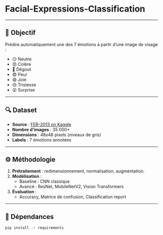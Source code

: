# Facial-Expressions-Classification

---

## 📌 Objectif

Prédire automatiquement une des 7 émotions à partir d’une image de visage :

- 😐 Neutre
- 😡 Colère
- 🤢 Dégout
- 😨 Peur
- 😄 Joie
- 😢 Tristesse
- 😲 Surprise

---

## 🔍 Dataset

- **Source** : [FER-2013 on Kaggle](https://www.kaggle.com/datasets/msambare/fer2013)
- **Nombre d’images** : 35 000+
- **Dimensions** : 48x48 pixels (niveaux de gris)
- **Labels** : 7 émotions annotées

---

## ⚙️ Méthodologie

1. **Prétraitement** : redimensionnement, normalisation, augmentation.
2. **Modélisation** :
   - Baseline : CNN classique
   - Avancé : ResNet, MobileNetV2, Vision Transformers
3. **Évaluation** :
   - Accuracy, Matrice de confusion, Classification report

---

## 🧪 Dépendances

```bash
pip install -r requirements
